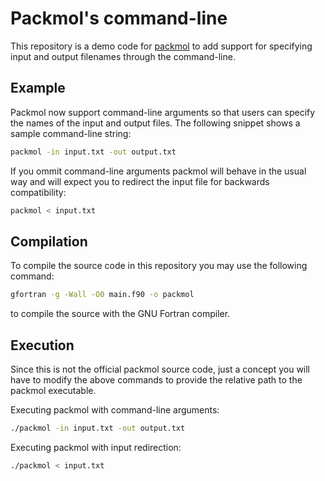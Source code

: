 # Packmol's command-line

This repository is a demo code for [packmol](https://github.com/m3g/packmol) to add
support for specifying input and output filenames through the command-line.

## Example

Packmol now support command-line arguments so that users can specify the names of the
input and output files. The following snippet shows a sample command-line string:

```sh
packmol -in input.txt -out output.txt
```

If you ommit command-line arguments packmol will behave in the usual way and will expect
you to redirect the input file for backwards compatibility:

```sh
packmol < input.txt
```

## Compilation

To compile the source code in this repository you may use the following command:

```sh
gfortran -g -Wall -O0 main.f90 -o packmol
```

to compile the source with the GNU Fortran compiler.

## Execution

Since this is not the official packmol source code, just a concept you will have to
modify the above commands to provide the relative path to the packmol executable.

Executing packmol with command-line arguments:

```sh
./packmol -in input.txt -out output.txt
```

Executing packmol with input redirection:

```sh
./packmol < input.txt
